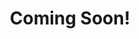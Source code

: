 ---
title: 'Coming Soon!'
description: 'Be ready for some cool tech content'
pubDate: 'Apr 26 2025'
heroImage: '/blog-placeholder.jpg'
---